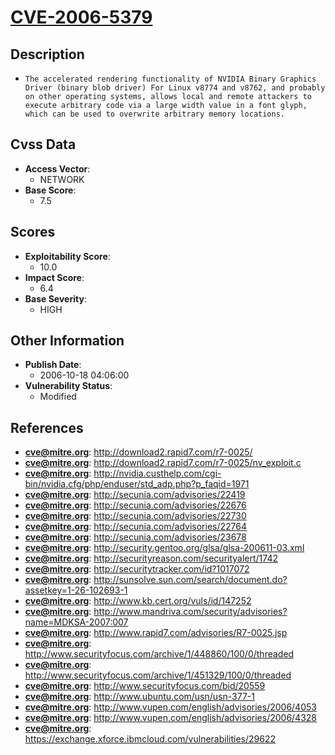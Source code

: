 
# [CVE-2006-5379](https://cve.mitre.org/cgi-bin/cvename.cgi?name=CVE-2006-5379)

## Description

- `The accelerated rendering functionality of NVIDIA Binary Graphics Driver (binary blob driver) For Linux v8774 and v8762, and probably on other operating systems, allows local and remote attackers to execute arbitrary code via a large width value in a font glyph, which can be used to overwrite arbitrary memory locations.`

## Cvss Data

- **Access Vector**:
  - NETWORK
- **Base Score**:
  - 7.5

## Scores

- **Exploitability Score**:
  - 10.0
- **Impact Score**:
  - 6.4
- **Base Severity**:
  - HIGH

## Other Information

- **Publish Date**:
  - 2006-10-18 04:06:00
- **Vulnerability Status**:
  - Modified

## References

- **cve@mitre.org**: http://download2.rapid7.com/r7-0025/
- **cve@mitre.org**: http://download2.rapid7.com/r7-0025/nv_exploit.c
- **cve@mitre.org**: http://nvidia.custhelp.com/cgi-bin/nvidia.cfg/php/enduser/std_adp.php?p_faqid=1971
- **cve@mitre.org**: http://secunia.com/advisories/22419
- **cve@mitre.org**: http://secunia.com/advisories/22676
- **cve@mitre.org**: http://secunia.com/advisories/22730
- **cve@mitre.org**: http://secunia.com/advisories/22764
- **cve@mitre.org**: http://secunia.com/advisories/23678
- **cve@mitre.org**: http://security.gentoo.org/glsa/glsa-200611-03.xml
- **cve@mitre.org**: http://securityreason.com/securityalert/1742
- **cve@mitre.org**: http://securitytracker.com/id?1017072
- **cve@mitre.org**: http://sunsolve.sun.com/search/document.do?assetkey=1-26-102693-1
- **cve@mitre.org**: http://www.kb.cert.org/vuls/id/147252
- **cve@mitre.org**: http://www.mandriva.com/security/advisories?name=MDKSA-2007:007
- **cve@mitre.org**: http://www.rapid7.com/advisories/R7-0025.jsp
- **cve@mitre.org**: http://www.securityfocus.com/archive/1/448860/100/0/threaded
- **cve@mitre.org**: http://www.securityfocus.com/archive/1/451329/100/0/threaded
- **cve@mitre.org**: http://www.securityfocus.com/bid/20559
- **cve@mitre.org**: http://www.ubuntu.com/usn/usn-377-1
- **cve@mitre.org**: http://www.vupen.com/english/advisories/2006/4053
- **cve@mitre.org**: http://www.vupen.com/english/advisories/2006/4328
- **cve@mitre.org**: https://exchange.xforce.ibmcloud.com/vulnerabilities/29622
